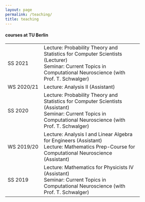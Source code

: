 ```yaml
---
layout: page
permalink: /teaching/
title: teaching
---
```

<h4>courses at TU Berlin</h4>

<table class="tg">
  <tr>
    <td style="width:100px"> SS 2021  </td>
    <td style="width:300px">Lecture: Probability Theory and Statistics for Computer Scientists (Lecturer)
    <br>Seminar: Current Topics in Computational Neuroscience (with Prof. T. Schwalger)</td>
  </tr>
  
  <tr>
    <td> WS 2020/21  </td>
    <td>Lecture: Analysis II (Assistant)</td>
  </tr>
  
  <tr>
    <td> SS 2020  </td>
    <td>Lecture: Probability Theory and Statistics for Computer Scientists (Assistant)<br>
        Seminar: Current Topics in Computational Neuroscience (with Prof. T. Schwalger)</td>
  </tr>
  
  <tr>
    <td> WS 2019/20  </td>
    <td>Lecture: Analysis I and Linear Algebra for Engineers (Assistant)
    <br>Lecture: Mathematics Prep-Course for Computational Neuroscience (Assistant)</td>
  </tr>
  
  <tr>
    <td> SS 2019  </td>
    <td>Lecture: Mathematics for Physicists IV (Assistant)
    <br>Seminar: Current Topics in Computational Neuroscience (with Prof. T. Schwalger)</td>
  </tr>
  
</table>
